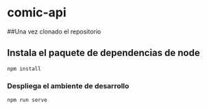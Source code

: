 # comic-api

##Una vez clonado el repositorio

## Instala el paquete de dependencias de node 
```
npm install
```

### Despliega el ambiente de desarrollo
```
npm run serve
```

